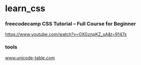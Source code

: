 # learn_css

### freecodecamp CSS Tutorial – Full Course for Beginner

https://www.youtube.com/watch?v=OXGznpKZ_sA&t=9147s

### tools

www.unicode-table.com

